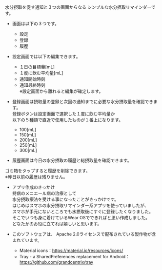 水分摂取を促す通知と３つの画面からなる
シンプルな水分摂取リマインダーです。

- 画面は以下の３つです。
  - 設定
  - 登録
  - 履歴

- 設定画面では以下の編集できます。
  - １日の目標量[mL]
  - １度に飲む平均量[mL]
  - 通知開始時刻
  - 通知最終時刻  
  ※設定画面から離れると編集が確定します。

- 登録画面は摂取量の登録と次回の通知までに必要な水分摂取量を確認できます。  
登録ボタンは設定画面で選択した１度に飲む平均量か  
以下の５種類で直近で使用したものが１番上になります。
  - 100[mL]
  - 150[mL]
  - 200[mL]
  - 250[mL]
  - 300[mL]

- 履歴画面は今日の水分摂取の履歴と総摂取量を確認できます。  

ゴミ箱をタップすると履歴を削除できます。  
※昨日以前の履歴は残りません。

- アプリ作成のきっかけ  
持病のメニエール病の治療として  
水分摂取療法を受ける事になったことがきっかけです。  
はじめはスマホの水分摂取リマインダー系アプリを使っていましたが、  
スマホが手元にないところでも水摂取後にすぐに登録したくなりました。  
そこでいつも身に着けているWear OSでできればと思い作成しました。   
どなたかのお役に立てれば嬉しいと思います。

- このソフトウェアは、 Apache 2.0ライセンスで配布されている製作物が含まれています。
  - Material icons：https://material.io/resources/icons/
  - Tray - a SharedPreferences replacement for Android：https://github.com/grandcentrix/tray
